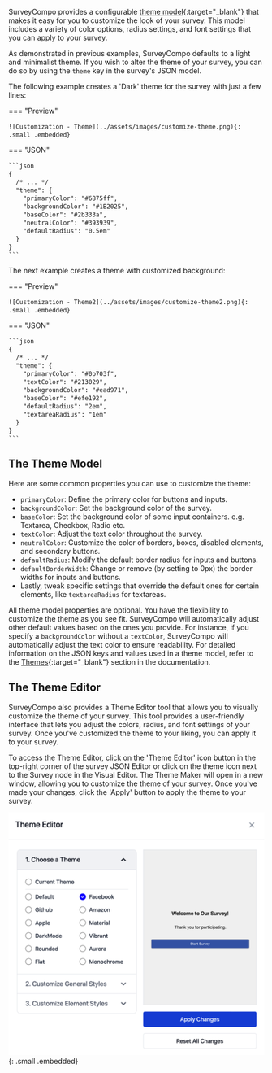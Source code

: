 SurveyCompo provides a configurable [theme model](/data-models/other-models/){:target="\_blank"} that makes it easy for you to customize the look of your survey. This model includes a variety of color options, radius settings, and font settings that you can apply to your survey.

As demonstrated in previous examples, SurveyCompo defaults to a light and minimalist theme. If you wish to alter the theme of your survey, you can do so by using the `theme` key in the survey's JSON model.

The following example creates a 'Dark' theme for the survey with just a few lines:

=== "Preview"

    ![Customization - Theme](../assets/images/customize-theme.png){: .small .embedded}

=== "JSON"

    ```json
    {
      /* ... */
      "theme": {
        "primaryColor": "#6875ff",
        "backgroundColor": "#1B2025",
        "baseColor": "#2b333a",
        "neutralColor": "#393939",
        "defaultRadius": "0.5em"
      }
    }
    ```

The next example creates a theme with customized background:

=== "Preview"

    ![Customization - Theme2](../assets/images/customize-theme2.png){: .small .embedded}

=== "JSON"

    ```json
    {
      /* ... */
      "theme": {
        "primaryColor": "#0b703f",
        "textColor": "#213029",
        "backgroundColor": "#ead971",
        "baseColor": "#efe192",
        "defaultRadius": "2em",
        "textareaRadius": "1em"
      }
    }
    ```


## The Theme Model

Here are some common properties you can use to customize the theme:

- `primaryColor`: Define the primary color for buttons and inputs.
- `backgroundColor`: Set the background color of the survey.
- `baseColor`: Set the background color of some input containers. e.g. Textarea, Checkbox, Radio etc.
- `textColor`: Adjust the text color throughout the survey.
- `neutralColor`: Customize the color of borders, boxes, disabled elements, and secondary buttons.
- `defaultRadius`: Modify the default border radius for inputs and buttons.
- `defaultBorderWidth`: Change or remove (by setting to 0px) the border widths for inputs and buttons.
- Lastly, tweak specific settings that override the default ones for certain elements, like `textareaRadius` for textareas.

All theme model properties are optional. You have the flexibility to customize the theme as you see fit. SurveyCompo will automatically adjust other default values based on the ones you provide. For instance, if you specify a `backgroundColor` without a `textColor`, SurveyCompo will automatically adjust the text color to ensure readability. For detailed information on the JSON keys and values used in a theme model, refer to the [Themes](/data-models/other-models/){:target="\_blank"} section in the documentation.


## The Theme Editor

SurveyCompo also provides a Theme Editor tool that allows you to visually customize the theme of your survey. This tool provides a user-friendly interface that lets you adjust the colors, radius, and font settings of your survey. Once you've customized the theme to your liking, you can apply it to your survey.

To access the Theme Editor, click on the 'Theme Editor' icon button in the top-right corner of the survey JSON Editor or click on the theme icon next to the Survey node in the Visual Editor. The Theme Maker will open in a new window, allowing you to customize the theme of your survey. Once you've made your changes, click the 'Apply' button to apply the theme to your survey.

![Customization - Theme Editor](../assets/images/customize-theme-editor.png){: .small .embedded}